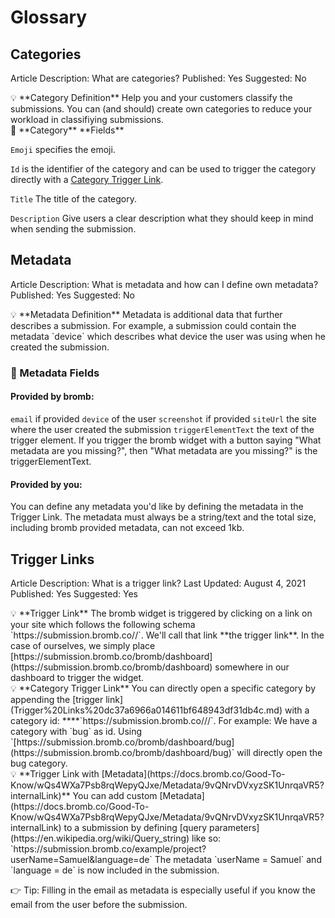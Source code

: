 # Glossary

## Categories

Article Description: What are categories?
Published: Yes
Suggested: No

<aside>
💡 **Category Definition**
Help you and your customers classify the submissions. You can (and should) create own categories to reduce your workload in classifiying submissions.

</aside>

<aside>
📌 **Category** **Fields**

`Emoji` specifies the emoji.

`Id` is the identifier of the category and can be used to trigger the category directly with a [Category Trigger Link](Trigger%20Links%20dc37a6966a014611bf648943df31db4c.md). 

`Title` The title of the category. 

`Description` Give users a clear description what they should keep in mind when sending the submission.

</aside>

## Metadata

Article Description: What is metadata and how can I define own metadata?
Published: Yes
Suggested: No

<aside>
💡 **Metadata Definition**
Metadata is additional data that further describes a submission. For example, a submission could contain the metadata `device` which describes what device the user was using when he created the submission.

</aside>

### 📌 Metadata Fields

#### Provided by bromb:

`email` if provided
`device` of the user
`screenshot` if provided
`siteUrl` the site where the user created the submission
`triggerElementText` the text of the trigger element. If you trigger the bromb widget with a button saying "What metadata are you missing?", then "What metadata are you missing?" is the triggerElementText.

#### Provided by you:

You can define any metadata you'd like by defining the metadata in the Trigger Link. The metadata must always be a string/text and the total size, including bromb provided metadata, can not exceed 1kb.


## Trigger Links

Article Description: What is a trigger link?
Last Updated: August 4, 2021
Published: Yes
Suggested: Yes

<aside>
💡 **Trigger Link**
The bromb widget is triggered by clicking on a link on your site which follows the following schema `https://submission.bromb.co/<your organization name>/<your project name>`. We'll call that link **the trigger link**. In the case of ourselves, we simply place [https://submission.bromb.co/bromb/dashboard](https://submission.bromb.co/bromb/dashboard) somewhere in our dashboard to trigger the widget.

</aside>

<aside>
💡 **Category Trigger Link**
You can directly open a specific category by appending the [trigger link](Trigger%20Links%20dc37a6966a014611bf648943df31db4c.md) with a category id: ****`https://submission.bromb.co/<your organization name>/<your project nam>/<category id>`. 
For example: We have a category with `bug` as id. Using `[https://submission.bromb.co/bromb/dashboard/bug](https://submission.bromb.co/bromb/dashboard/bug)` will directly open the bug category.

</aside>

 

<aside>
💡 **Trigger Link with [Metadata](https://docs.bromb.co/Good-To-Know/wQs4WXa7Psb8rqWepyQJxe/Metadata/9vQNrvDVxyzSK1UnrqaVR5?internalLink)**
You can add custom [Metadata](https://docs.bromb.co/Good-To-Know/wQs4WXa7Psb8rqWepyQJxe/Metadata/9vQNrvDVxyzSK1UnrqaVR5?internalLink) to a submission by defining [query parameters](https://en.wikipedia.org/wiki/Query_string) like so:
`https://submission.bromb.co/example/project?userName=Samuel&language=de` 
The metadata `userName = Samuel` and `language = de` is now included in the submission.

👉 Tip: Filling in the email as metadata is especially useful if you know the email from the user before the submission.  

</aside>